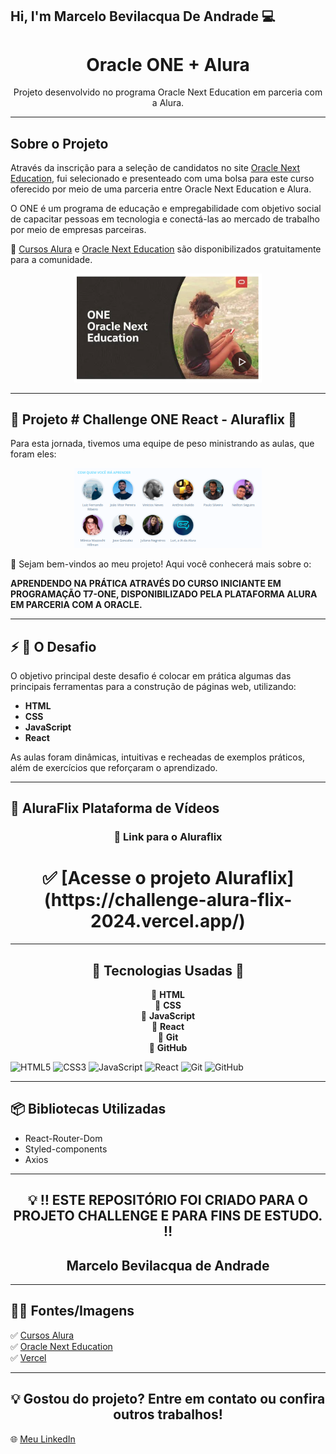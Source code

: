 ## Hi, I'm Marcelo Bevilacqua De Andrade 💻

<h1 align="center"> Oracle ONE + Alura </h1>
<p align="center">Projeto desenvolvido no programa Oracle Next Education em parceria com a Alura.</p>

---

## Sobre o Projeto

Através da inscrição para a seleção de candidatos no site [Oracle Next Education](https://www.oracle.com/br/education/oracle-next-education/), fui selecionado e presenteado com uma bolsa para este curso oferecido por meio de uma parceria entre Oracle Next Education e Alura. 

O ONE é um programa de educação e empregabilidade com objetivo social de capacitar pessoas em tecnologia e conectá-las ao mercado de trabalho por meio de empresas parceiras.

💛 [Cursos Alura](https://cursos.alura.com.br) e [Oracle Next Education](https://www.oracle.com/br/education/oracle-next-education/) são disponibilizados gratuitamente para a comunidade.

<p align="center">
  <img src="/public/assets/img/Oracle.png" alt="Imagem ONE Oracle" width="300">
</p>

---

## 📜 Projeto # Challenge ONE React - Aluraflix 📜

Para esta jornada, tivemos uma equipe de peso ministrando as aulas, que foram eles:

<p align="center">
  <img src="/public/assets/img/equipe.png" alt="Equipe Fase 3" width="300">
</p>

👋 Sejam bem-vindos ao meu projeto! Aqui você conhecerá mais sobre o:

**APRENDENDO NA PRÁTICA ATRAVÉS DO CURSO INICIANTE EM PROGRAMAÇÃO T7-ONE, DISPONIBILIZADO PELA PLATAFORMA ALURA EM PARCERIA COM A ORACLE.**

---

## ⚡ 🛑 O Desafio

O objetivo principal deste desafio é colocar em prática algumas das principais ferramentas para a construção de páginas web, utilizando:
- **HTML**
- **CSS**
- **JavaScript**
- **React**

As aulas foram dinâmicas, intuitivas e recheadas de exemplos práticos, além de exercícios que reforçaram o aprendizado.

---

## 🎥 AluraFlix Plataforma de Vídeos

<h3 align="center">🔺 Link para o Aluraflix</h3>
<h1 align="center">
  ✅ [Acesse o projeto Aluraflix](https://challenge-alura-flix-2024.vercel.app/)
</h1>

---
<h2 align="center">
 🔺 Tecnologias Usadas 🎯
</h2>

<p align="center">
  🔹 <strong>HTML</strong><br>
  🔹 <strong>CSS</strong><br>
  🔹 <strong>JavaScript</strong><br>
  🔹 <strong>React</strong><br>
  🔹 <strong>Git</strong><br>
  🔹 <strong>GitHub</strong><br>
</p>

<p align="center">

  ![HTML5](https://img.shields.io/badge/-HTML5-E34F26?style=flat-square&logo=html5&logoColor=white)
  ![CSS3](https://img.shields.io/badge/-CSS3-1572B6?style=flat-square&logo=css3)
  ![JavaScript](https://img.shields.io/badge/-JavaScript-black?style=flat-square&logo=javascript)
  ![React](https://img.shields.io/badge/-React-61DAFB?style=flat-square&logo=react&logoColor=white)
  ![Git](https://img.shields.io/badge/-Git-black?style=flat-square&logo=git)
  ![GitHub](https://img.shields.io/badge/-GitHub-181717?style=flat-square&logo=github)
  
</p>

---

## 📦 Bibliotecas Utilizadas
- React-Router-Dom
- Styled-components
- Axios

---

<h2 align="center">💡 ‼️ ESTE REPOSITÓRIO FOI CRIADO PARA O PROJETO CHALLENGE E PARA FINS DE ESTUDO. ‼️</h2>
<h2 align="center"> <strong> Marcelo Bevilacqua de Andrade </strong></h2>

---

## 🛑🎨 Fontes/Imagens
✅ [Cursos Alura](https://cursos.alura.com.br)  
✅ [Oracle Next Education](https://www.oracle.com/br/education/oracle-next-education/)  
✅ [Vercel](https://vercel.com)  

---

<h2 align="center">💡 Gostou do projeto? Entre em contato ou confira outros trabalhos!</h2>
<p align="center">
  
  🌐 [Meu LinkedIn](https://linkedin.com/in/marcelo-bevilacqua)
</p>
